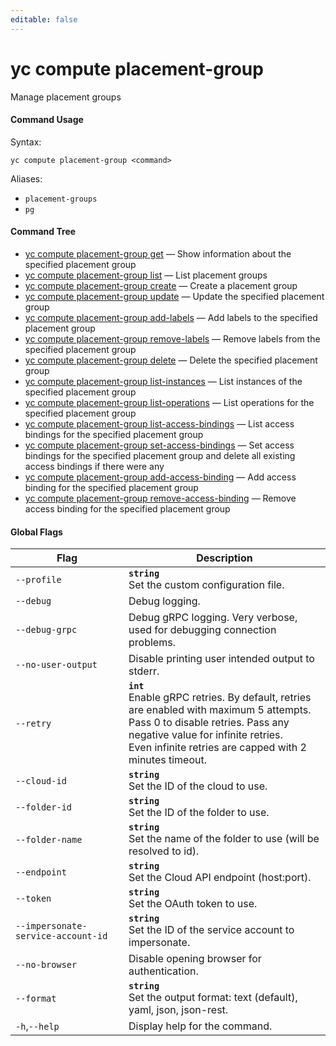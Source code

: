 ```yaml
---
editable: false
---
```


# yc compute placement-group

Manage placement groups

#### Command Usage

Syntax: 

`yc compute placement-group <command>`

Aliases: 

- `placement-groups`
- `pg`

#### Command Tree

- [yc compute placement-group get](get.md) — Show information about the specified placement group
- [yc compute placement-group list](list.md) — List placement groups
- [yc compute placement-group create](create.md) — Create a placement group
- [yc compute placement-group update](update.md) — Update the specified placement group
- [yc compute placement-group add-labels](add-labels.md) — Add labels to the specified placement group
- [yc compute placement-group remove-labels](remove-labels.md) — Remove labels from the specified placement group
- [yc compute placement-group delete](delete.md) — Delete the specified placement group
- [yc compute placement-group list-instances](list-instances.md) — List instances of the specified placement group
- [yc compute placement-group list-operations](list-operations.md) — List operations for the specified placement group
- [yc compute placement-group list-access-bindings](list-access-bindings.md) — List access bindings for the specified placement group
- [yc compute placement-group set-access-bindings](set-access-bindings.md) — Set access bindings for the specified placement group and delete all existing access bindings if there were any
- [yc compute placement-group add-access-binding](add-access-binding.md) — Add access binding for the specified placement group
- [yc compute placement-group remove-access-binding](remove-access-binding.md) — Remove access binding for the specified placement group

#### Global Flags

| Flag | Description |
|----|----|
|`--profile`|<b>`string`</b><br/>Set the custom configuration file.|
|`--debug`|Debug logging.|
|`--debug-grpc`|Debug gRPC logging. Very verbose, used for debugging connection problems.|
|`--no-user-output`|Disable printing user intended output to stderr.|
|`--retry`|<b>`int`</b><br/>Enable gRPC retries. By default, retries are enabled with maximum 5 attempts.<br/>Pass 0 to disable retries. Pass any negative value for infinite retries.<br/>Even infinite retries are capped with 2 minutes timeout.|
|`--cloud-id`|<b>`string`</b><br/>Set the ID of the cloud to use.|
|`--folder-id`|<b>`string`</b><br/>Set the ID of the folder to use.|
|`--folder-name`|<b>`string`</b><br/>Set the name of the folder to use (will be resolved to id).|
|`--endpoint`|<b>`string`</b><br/>Set the Cloud API endpoint (host:port).|
|`--token`|<b>`string`</b><br/>Set the OAuth token to use.|
|`--impersonate-service-account-id`|<b>`string`</b><br/>Set the ID of the service account to impersonate.|
|`--no-browser`|Disable opening browser for authentication.|
|`--format`|<b>`string`</b><br/>Set the output format: text (default), yaml, json, json-rest.|
|`-h`,`--help`|Display help for the command.|
